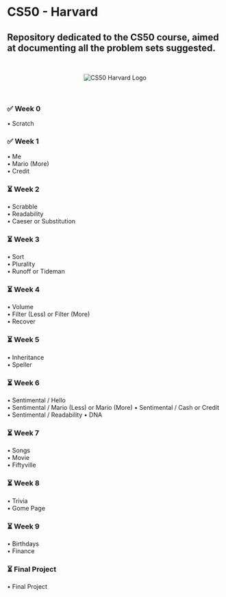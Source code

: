 # CS50 - Harvard

## Repository dedicated to the CS50 course, aimed at documenting all the problem sets suggested.
<br>

<p align="center">
  <img src="https://i.imgur.com/6OFToYz.png" alt="CS50 Harvard Logo">
</p>
<br>

### ✅ Week 0
  • Scratch
### ✅ Week 1
  • Me<br>
  • Mario (More)<br>
  • Credit<br>
### ⏳ Week 2
  • Scrabble<br>
  • Readability<br>
  • Caeser or Substitution<br>
### ⏳ Week 3
  • Sort<br>
  • Plurality<br>
  • Runoff or Tideman<br>
### ⏳ Week 4
  • Volume<br>
  • Filter (Less) or Filter (More)<br>
  • Recover<br>
### ⏳ Week 5
  • Inheritance<br>
  • Speller<br>
### ⏳ Week 6
  • Sentimental / Hello<br>
  • Sentimental / Mario (Less) or Mario (More)
  • Sentimental / Cash or Credit
  • Sentimental / Readability
  • DNA
### ⏳ Week 7
  • Songs<br>
  • Movie<br>
  • Fiftyville<br>
### ⏳ Week 8
  • Trivia<br>
  • Gome Page<br>
### ⏳ Week 9
  • Birthdays<br>
  • Finance<br>
### ⏳ Final Project
  • Final Project
